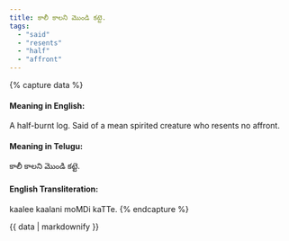 ```yaml
---
title: కాలీ కాలని మొండి కట్టె.
tags:
  - "said"
  - "resents"
  - "half"
  - "affront"
---
```


{% capture data %}
#### Meaning in English:
A half-burnt log.
Said of a mean spirited creature who resents no affront.

#### Meaning in Telugu:
కాలీ కాలని మొండి కట్టె.

#### English Transliteration:
kaalee kaalani moMDi kaTTe.
{% endcapture %}

{{ data | markdownify }}

